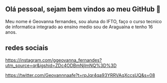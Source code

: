 ## Olá pessoal, sejam bem vindos ao meu GitHub 👋

Meu nome é Geovanna fernandes, sou aluna do IFTO, faço o curso tecnico de informatica integrado ao ensino medio sou de Araguaína e tenho 16 anos.

## redes sociais
https://instagram.com/ggeovanna_fernandes?utm_source=qr&igshid=ZDc4ODBmNjlmNQ%3D%3D


https://twitter.com/Geovannnaafe?t=rpJqr4qa93YRRVAqXccsUQ&s=08
